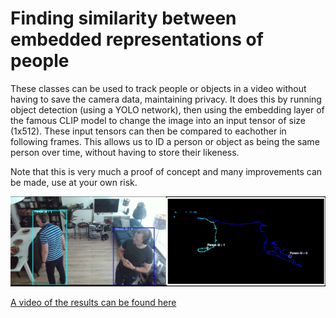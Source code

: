 # Finding similarity between embedded representations of people

These classes can be used to track people or objects in a video without having to save the camera data, maintaining privacy. It does this by running object detection (using a YOLO network), then using the embedding layer of the famous CLIP model to change the image into an input tensor of size (1x512). These input tensors can then be compared to eachother in following frames. This allows us to ID a person or object as being
the same person over time, without having to store their likeness.

Note that this is very much a proof of concept and many improvements can be made, use at your own risk.

![Tracking with two people](img/Example.png)

[A video of the results can be found here](https://www.linkedin.com/posts/martijn-folmer-68026287_computervision-machinelearning-yolo-activity-7079351112297783296-bQqT?utm_source=share&utm_medium=member_desktop) 

